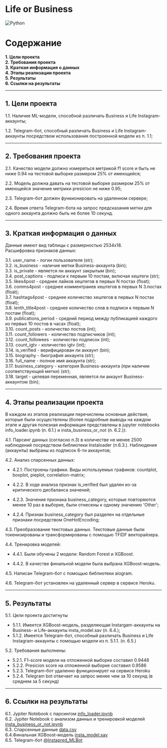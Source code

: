 # **Life or Business**

![Python](https://img.shields.io/badge/Python-3.9.11-blue?style=for-the-badge&logo=python&logoColor=blue)

# **Содержание**
**1. Цели проекта**  
**2. Требования проекта**  
**3. Краткая информация о данных**   
**4. Этапы реализации проекта**   
**5. Результаты**  
**6. Ссылки на результаты**

---
## **1. Цели проекта**

1.1. Наличие ML-модели, способной различать Business и Life Instagram-аккаунты;

1.2. Telegram-бот, способный различать Business и Life Instagram-аккаунты посредством использования построенной модели из п. 1.1;

---
##  **2. Требования проекта**

2.1. Качество модели должно измеряться метрикой f1 score и быть не ниже 0.94 на тестовой выборке размером 25% от имеющейся;

2.2. Модель должна давать на тестовой выборке размером 25% от имеющейся значение метрики presicion не ниже 0.95;

2.3. Telegram-бот должен функионировать на удаленном сервере;

2.4. Время ответа Telegram-бота на запрос предсказания метки для одного аккаунта должно быть не более 10 секунд.

---
## **3. Краткая информация о данных**
Данные имеют вид таблицы с размерностью 2534х18.  
Расшифровка признаков данных:

3.1. user_name - логин пользователя (str);  
3.2. is_business - наличие метки Business-аккаунта (bin);  
3.3. is_private - является ли аккаунт закрытым (bin);  
3.4. post_captions - подписи к первым 10 постам, включая хештеги (str);  
3.5. likes4post - среднее лайков хештегов в первых N постах (float);  
3.6. comms4post - среднее комментраиев хештегов в первых N 3.постах (float);  
3.7. hashtags4post - среднее количество хештегов в первых N постах (float);  
3.8. lenth_title4post - среднее количество слов в подписи к первым N постам (float);  
3.9. publications_period - средний период между публикацией каждого из первых 10 постов в часах (float);  
3.10. count_posts - количество постов (int);  
3.11. count_followers - количество подписчиков (int);  
3.12. count_followees - количество подписок (int);  
3.13. count_igtv - количество igtv (int);  
3.14. is_verified - верифицирован ли аккаунт (bin);  
3.15. biography - биография аккаунта (str);   
3.16. full_name - полное имя аккаунта (str);  
3.17. business_category - категория Business-аккаунта (при наличии соответствующей метки) (str);  
3.18. target - целевая переменная, является ли аккаунт Business-аккаунтом (bin);

---
## **4. Этапы реализации проекта**
В каждом из этапов реализации перечислены основные действия, которые были осуществлены (более подробные выводы на каждом этапе и другая полезная информация представлены в jupyter notebooks info_loader.ipynb (п. 6.1.) и insta_business_or_not (п. 6.2.)):

4.1. Парсинг данных (согласно п.3) в количестве не менее 2500 наблюдений посредством библиотеки Instaloader (п.6.3.). Наблюдения (аккаунты) выбраны из подписок 6-ти аккаунтов;

4.2. Анализ спарсенных данных:  
    
* 4.2.1. Построены графики. Виды используемых графиков: countplot, boxplot, pieplot, correlation-matrix; 

* 4.2.2. В ходе анализа признак is_verified был удален из-за критического дисбаланса значений;

* 4.2.3. Значения признака business_category, которые повторяются менее 10 раз в выборке, были отнесены к одному значению 'Other';

*  4.2.4. Признак business_category был разделен на отдельные признаки посредством OneHotEncoding;

4.3. Преобразование текстовых данных. Текстовые данные были токенизированы и трансформированы с помощью TFIDF векторайзера.

4.4. Тренировка моделей:

* 4.4.1. Были обучены 2 модели: Random Forest и XGBoost.

* 4.4.2. В качестве финальной модели была выбрана XGBoost-модель.

4.5. Написан Telegram-бот с помощью библиотеки aiogram.

4.6. Telegram-бот установлен на удаленный сервер в сервисе Heroku.

---
## **5. Результаты**  

5.1. Цели проекта достигнуты  

* 5.1.1. Имеется XGBoost-модель, разделяющая Instargam-аккаунты на Business- и Life-аккаунты insta_model.sav (п. 6.4.);
* 5.1.2. Имеется Telegram-бот, способный различать Business и Life Instagram-аккаунты с помощью модели из п. 5.1.1. (п. 6.5.)

5.2. Требования выполнены:

* 5.2.1. F1-score модели на отложенной выборке составил 0.9448
* 5.2.2. Presicion score на отложенной выборке составил 0.9586
* 5.2.3. Telegram-бот удаленно функционирует на сервисе Heroku
* 5.2.4. Telegram bot отвечает на запрос менее чем за 10 секунд (в среднем за 5 секунд)
---
## **6. Ссылки на результаты**
6.1. Jypiter Notebook с парсингом [info_loader.ipynb](https://github.com/VladimirLakhtin/insta_pred/blob/master/parsing/info_loader.ipynb)  
6.2. Jypiter Notebook с анализом данных и тренировкой моделей [insta_business_or_not.ipynb](https://github.com/VladimirLakhtin/insta_pred/blob/master/insta_business_or_not.ipynb)  
6.3. Спарсенные данные [data.csv](https://github.com/VladimirLakhtin/insta_pred/tree/master/data)   
6.4.Финальная XGBoost-модель [insta_model.sav](https://github.com/VladimirLakhtin/insta_pred/blob/master/insta_pred_bot/prediction_part/model/insta_model.sav)  
6.5. Telegram-бот [@Instapred_MLBot](https://t.me/ML_isBusiness_Bot)



